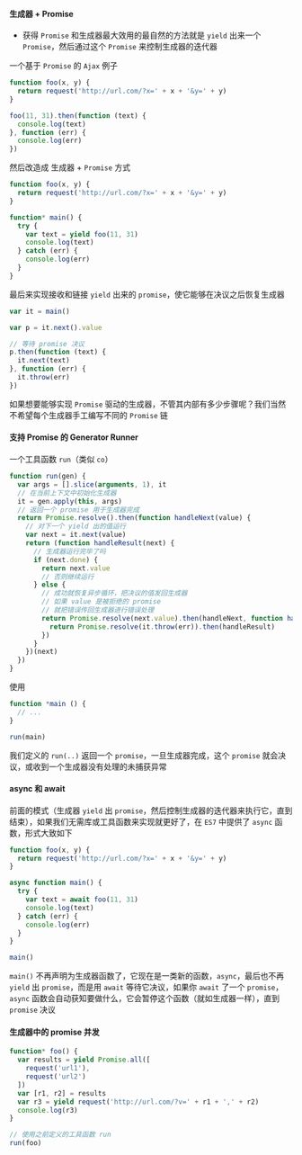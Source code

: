 #### 生成器 + Promise

- 获得 `Promise` 和生成器最大效用的最自然的方法就是 `yield` 出来一个 `Promise`，然后通过这个 `Promise` 来控制生成器的迭代器

一个基于 `Promise` 的 `Ajax` 例子

```js
function foo(x, y) {
  return request('http://url.com/?x=' + x + '&y=' + y)
}

foo(11, 31).then(function (text) {
  console.log(text)
}, function (err) {
  console.log(err)
})
```

然后改造成 生成器 + `Promise` 方式

```js
function foo(x, y) {
  return request('http://url.com/?x=' + x + '&y=' + y)
}

function* main() {
  try {
    var text = yield foo(11, 31)
    console.log(text)
  } catch (err) {
    console.log(err)
  }
}
```

最后来实现接收和链接 `yield` 出来的 `promise`，使它能够在决议之后恢复生成器

```js
var it = main()

var p = it.next().value

// 等待 promise 决议
p.then(function (text) {
  it.next(text)
}, function (err) {
  it.throw(err)
})
```

如果想要能够实现 `Promise` 驱动的生成器，不管其内部有多少步骤呢？我们当然不希望每个生成器手工编写不同的 `Promise` 链


#### 支持 Promise 的 Generator Runner

一个工具函数 `run`（类似 `co`）

```js
function run(gen) {
  var args = [].slice(arguments, 1), it
  // 在当前上下文中初始化生成器
  it = gen.apply(this, args)
  // 返回一个 promise 用于生成器完成
  return Promise.resolve().then(function handleNext(value) {
    // 对下一个 yield 出的值运行
    var next = it.next(value)
    return (function handleResult(next) {
      // 生成器运行完毕了吗
      if (next.done) {
        return next.value
        // 否则继续运行
      } else {
        // 成功就恢复异步循环，把决议的值发回生成器
        // 如果 value 是被拒绝的 promise
        // 就把错误传回生成器进行错误处理
        return Promise.resolve(next.value).then(handleNext, function handleErr(err) {
          return Promise.resolve(it.throw(err)).then(handleResult)
        })
      }
    })(next)
  })
}
```

使用

```js
function *main () {
  // ...
}

run(main)
```

我们定义的 `run(..)` 返回一个 `promise`，一旦生成器完成，这个 `promise` 就会决议，或收到一个生成器没有处理的未捕获异常


#### async 和 await

前面的模式（生成器 `yield` 出 `promise`，然后控制生成器的迭代器来执行它，直到结束），如果我们无需库或工具函数来实现就更好了，在 `ES7` 中提供了 `async` 函数，形式大致如下

```js
function foo(x, y) {
  return request('http://url.com/?x=' + x + '&y=' + y)
}

async function main() {
  try {
    var text = await foo(11, 31)
    console.log(text)
  } catch (err) {
    console.log(err)
  }
}

main()
```

`main()` 不再声明为生成器函数了，它现在是一类新的函数，`async`，最后也不再 `yield` 出 `promise`，而是用 `await` 等待它决议，如果你 `await` 了一个 `promise`，`async` 函数会自动获知要做什么，它会暂停这个函数（就如生成器一样），直到 `promise` 决议


#### 生成器中的 promise 并发

```js
function* foo() {
  var results = yield Promise.all([
    request('url1'),
    request('url2')
  ])
  var [r1, r2] = results
  var r3 = yield request('http://url.com/?v=' + r1 + ',' + r2)
  console.log(r3)
}

// 使用之前定义的工具函数 run
run(foo)
```